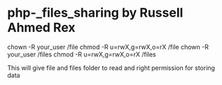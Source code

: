 # php-_files_sharing by Russell Ahmed Rex

chown -R your_user /file chmod -R u=rwX,g=rwX,o=rX /file
chown -R your_user /files chmod -R u=rwX,g=rwX,o=rX /files

This will give file and files folder to read and right permission for storing data
